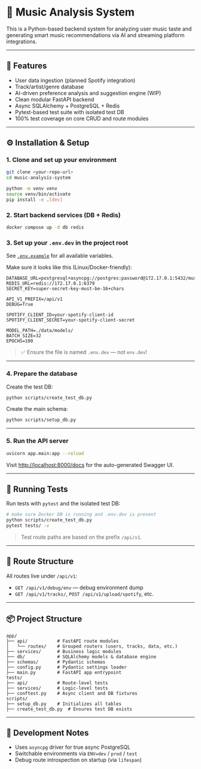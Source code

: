 # 🎵 Music Analysis System

This is a Python-based backend system for analyzing user music taste and generating smart music recommendations via AI and streaming platform integrations.

---

## 🚀 Features

- User data ingestion (planned Spotify integration)
- Track/artist/genre database
- AI-driven preference analysis and suggestion engine (WIP)
- Clean modular FastAPI backend
- Async SQLAlchemy + PostgreSQL + Redis
- Pytest-based test suite with isolated test DB
- 100% test coverage on core CRUD and route modules

---

## ⚙️ Installation & Setup

### 1. Clone and set up your environment

```bash
git clone <your-repo-url>
cd music-analysis-system

python -m venv venv
source venv/bin/activate
pip install -e .[dev]
```

### 2. Start backend services (DB + Redis)

```bash
docker compose up -d db redis
```

### 3. Set up your `.env.dev` in the project root

See [`.env.example`](.env.example) for all available variables.

Make sure it looks like this (Linux/Docker-friendly):

```env
DATABASE_URL=postgresql+asyncpg://postgres:password@172.17.0.1:5432/music_analysis
REDIS_URL=redis://172.17.0.1:6379
SECRET_KEY=super-secret-key-must-be-16+chars

API_V1_PREFIX=/api/v1
DEBUG=True

SPOTIFY_CLIENT_ID=your-spotify-client-id
SPOTIFY_CLIENT_SECRET=your-spotify-client-secret

MODEL_PATH=./data/models/
BATCH_SIZE=32
EPOCHS=100
```

> ✅ Ensure the file is named `.env.dev` — not `env.dev`!

---

### 4. Prepare the database

Create the test DB:
```bash
python scripts/create_test_db.py
```

Create the main schema:
```bash
python scripts/setup_db.py
```

---

### 5. Run the API server

```bash
uvicorn app.main:app --reload
```

Visit [http://localhost:8000/docs](http://localhost:8000/docs) for the auto-generated Swagger UI.

---

## 🧪 Running Tests

Run tests with `pytest` and the isolated test DB:

```bash
# make sure Docker DB is running and .env.dev is present
python scripts/create_test_db.py
pytest tests/ -v
```

> Test route paths are based on the prefix `/api/v1`.

---

## 🧠 Route Structure

All routes live under `/api/v1`:

- `GET /api/v1/debug/env` — debug environment dump
- `GET /api/v1/tracks/`, `POST /api/v1/upload/spotify`, etc.

---

## 📦 Project Structure

```
app/
├── api/           # FastAPI route modules
│   └── routes/    # Grouped routers (users, tracks, data, etc.)
├── services/      # Business logic modules
├── db/            # SQLAlchemy models & database engine
├── schemas/       # Pydantic schemas
├── config.py      # Pydantic settings loader
├── main.py        # FastAPI app entrypoint
tests/
├── api/           # Route-level tests
├── services/      # Logic-level tests
├── conftest.py    # Async client and DB fixtures
scripts/
├── setup_db.py    # Initializes all tables
├── create_test_db.py  # Ensures test DB exists
```

---

## 🧰 Development Notes

- Uses `asyncpg` driver for true async PostgreSQL
- Switchable environments via `ENV=dev` / `prod` / `test`
- Debug route introspection on startup (via `lifespan`)